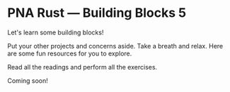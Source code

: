 # PNA Rust &mdash; Building Blocks 5

Let's learn some building blocks!

Put your other projects and concerns aside. Take a breath and relax. Here
are some fun resources for you to explore.

Read all the readings and perform all the exercises.

Coming soon! <!-- TODO -->
